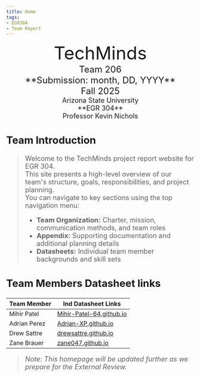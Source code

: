 ```yaml
---
title: Home
tags:
- EGR304
- Team Report
---
```

<center>
<font size="8">TechMinds<br>
<font size="5">Team 206<br>
**Submission: month, DD, YYYY**<br>
Fall 2025<br>
<font size="4">Arizona State University<br>
**EGR 304**<br>
Professor Kevin Nichols<br>
  

</center>

## Team Introduction
> Welcome to the TechMinds project report website for EGR 304.  
> This site presents a high-level overview of our team's structure, goals, responsibilities, and project planning.  
> You can navigate to key sections using the top navigation menu:
>
> - **Team Organization:** Charter, mission, communication methods, and team roles  
> - **Appendix:** Supporting documentation and additional planning details  
> - **Datasheets:** Individual team member backgrounds and skill sets


## Team Members Datasheet links

| **Team Member**        |**Ind Datasheet Links** |
| ---------------------- | -----------------------|
| Mihir Patel            | [Mihir-Patel-64.github.io](https://mihir-patel-64.github.io/mihirpatel-individual.github.io/) |
| Adrian Perez           | [Adrian-XP.github.io](https://adrian-xp.github.io/) |
| Drew Sattre            | [drewsattre.github.io](https://drewsattre.github.io/) |
| Zane Brauer            | [zane047.github.io](https://zane047.github.io/) |


> *Note: This homepage will be updated further as we prepare for the External Review.*
